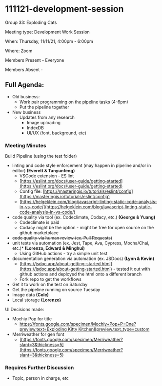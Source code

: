 # 111121-development-session

Group 33: Exploding Cats

Meeting type: Development Work Session

When: Thursday, 11/11/21, 4:00pm - 6:00pm

Where: Zoom

Members Present - Everyone

Members Absent -

## Full Agenda:

- Old business:
    - Work pair programming on the pipeline tasks (4-6pm)
    - Put the pipeline together
- New business
    - Updates from any research
        - Image uploading
        - IndexDB
        - UI/UX (font, background, etc)

### Meeting Minutes

Build Pipeline (using the test folder)

- linting and code style enforcement (may happen in pipeline and/or in editor) **(Everett & Tanyunfeng)**
    - VSCode extension - ES lint
    - [https://eslint.org/docs/user-guide/getting-started](https://eslint.org/docs/user-guide/getting-started)
    - Config file: [https://masteringjs.io/tutorials/eslint/config](https://masteringjs.io/tutorials/eslint/config)
    - [https://helgeklein.com/blog/javascript-linting-static-code-analysis-in-vs-code/](https://helgeklein.com/blog/javascript-linting-static-code-analysis-in-vs-code/)
- code quality via tool (ex. Codeclimate, Codacy, etc.) **(George & Yuang)**
    - Codeclimate is paid
    - Codacy might be the option - might be free for open source on the github marketplace
- ~~code quality via human review (ex. Pull Requests)~~
- unit tests via automation (ex. Jest, Tape, Ava, Cypress, Mocha/Chai, etc.)* **(Lorenzo, Edward & Minghui)**
    - Using GitHub actions - try a simple unit test
- documentation generation via automation (ex. JSDocs) **(Lynn & Kevin)**
    - [https://jsdoc.app/about-getting-started.html](https://jsdoc.app/about-getting-started.html) - tested it out with github actions and deployed the html onto a different branch
    - Fork repo to get the workflows
- Get it to work on the test on Saturday
- Get the pipeline running on source Tuesday
- Image data **(Cole)**
- Local storage **(Lorenzo)**

UI Decisions made:

- Mochiy Pop for title
    - [https://fonts.google.com/specimen/Mochiy+Pop+P+One?preview.text=Exploding Kitty Kitchen&preview.text_type=custom](https://fonts.google.com/specimen/Mochiy+Pop+P+One?preview.text=Exploding%20Kitty%20Kitchen&preview.text_type=custom)
- Merriweather for gen font
    - [https://fonts.google.com/specimen/Merriweather?slant=3&thickness=5](https://fonts.google.com/specimen/Merriweather?slant=3&thickness=5)

### Requires Further Discussion

- Topic, person in charge, etc